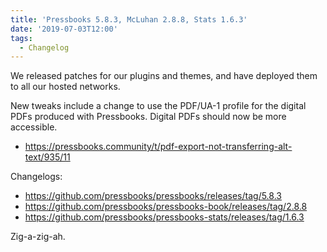 ```yaml
---
title: 'Pressbooks 5.8.3, McLuhan 2.8.8, Stats 1.6.3'
date: '2019-07-03T12:00'
tags:
  - Changelog
---
```


We released patches for our plugins and themes, and have deployed them to all our hosted
networks.

New tweaks include a change to use the PDF/UA-1 profile for the digital PDFs produced with
Pressbooks. Digital PDFs should now be more accessible.

- <https://pressbooks.community/t/pdf-export-not-transferring-alt-text/935/11>

Changelogs:

- <https://github.com/pressbooks/pressbooks/releases/tag/5.8.3>
- <https://github.com/pressbooks/pressbooks-book/releases/tag/2.8.8>
- <https://github.com/pressbooks/pressbooks-stats/releases/tag/1.6.3>

Zig-a-zig-ah.
